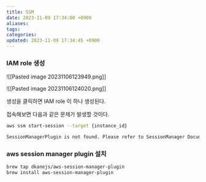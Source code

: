 ```yaml
---
title: SSM
date: 2023-11-09 17:34:00 +0900
aliases: 
tags: 
categories: 
updated: 2023-11-09 17:34:45 +0900
---
```


### IAM role 생성

![[Pasted image 20231106123949.png]]

![[Pasted image 20231106124020.png]]

생성을 클릭하면 IAM role 이 하나 생성된다.

접속해보면 다음과 같은 문제가 발생할 것이다.

```bash
aws ssm start-session --target {instance_id}

SessionManagerPlugin is not found. Please refer to SessionManager Documentation here: http://docs.aws.amazon.com/console/systems-manager/session-manager-plugin-not-found
```

### aws session manager plugin 설치

```bash
brew tap dkanejs/aws-session-manager-plugin
brew install aws-session-manager-plugin
```
